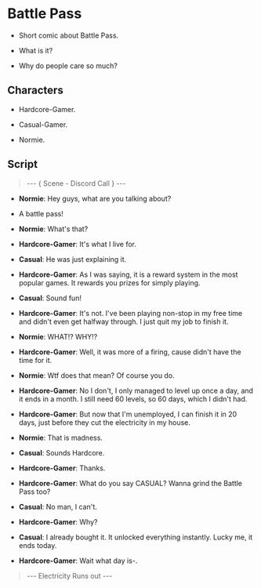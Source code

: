 # Battle Pass

- Short comic about Battle Pass.

- What is it?

- Why do people care so much?

## Characters

- Hardcore-Gamer.

- Casual-Gamer.

- Normie.

## Script

> --- { Scene - Discord Call } ---

- **Normie**: Hey guys, what are you talking about?

- A battle pass!

- **Normie**: What's that?

- **Hardcore-Gamer**: It's what I live for.

- **Casual**: He was just explaining it.

- **Hardcore-Gamer**: As I was saying, it is a reward system in the most popular games. It rewards you prizes for simply playing.

- **Casual**: Sound fun!

- **Hardcore-Gamer**: It's not. I've been playing non-stop in my free time and didn't even get halfway through. I just quit my job to finish it.

- **Normie**: WHAT!? WHY!?

- **Hardcore-Gamer**: Well, it was more of a firing, cause didn't have the time for it.

- **Normie**: Wtf does that mean? Of course you do.

- **Hardcore-Gamer**: No I don't, I only managed to level up once a day, and it ends in a month. I still need 60 levels, so 60 days, which I didn't had.

- **Hardcore-Gamer**: But now that I'm unemployed, I can finish it in 20 days, just before they cut the electricity in my house.

- **Normie**: That is madness.

- **Casual**: Sounds Hardcore.

- **Hardcore-Gamer**: Thanks.

- **Hardcore-Gamer**: What do you say CASUAL? Wanna grind the Battle Pass too?

- **Casual**: No man, I can't.

- **Hardcore-Gamer**: Why?

- **Casual**: I already bought it. It unlocked everything instantly. Lucky me, it ends today.

- **Hardcore-Gamer**: Wait what day is-.

> --- Electricity Runs out ---
